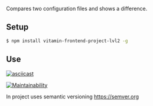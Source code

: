 Compares two configuration files and shows a difference.

## Setup

```sh
$ npm install vitamin-frontend-project-lvl2 -g
```

## Use

[![asciicast](https://asciinema.org/a/qjISrxHwIvYw6vR5lBm4qQ9Yd.svg)](https://asciinema.org/a/qjISrxHwIvYw6vR5lBm4qQ9Yd)

[![Maintainability](https://api.codeclimate.com/v1/badges/c394d2e3ecaf75b238a5/maintainability)](https://codeclimate.com/github/vitamin163/frontend-project-lvl2/maintainability)

In project uses semantic versioning https://semver.org
